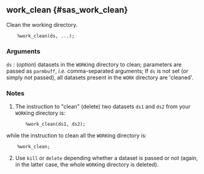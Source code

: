 ## work_clean {#sas_work_clean}
Clean the working directory.

~~~sas
	%work_clean(ds, ...);
~~~

### Arguments
`ds` : (_option_) datasets in the `WORK`ing directory to clean; parameters are passed as `parmbuff`,
	_i.e._ comma-separated arguments; If `ds` is not set (or simply not passed), all datasets present
	in the `WORK` directory are 'cleaned'.
	
### Notes
1. The instruction to "clean" (delete) two datasets `ds1` and `ds2` from your  `WORK`ing directory is:

~~~sas
       %work_clean(ds1, ds2);
~~~
while the instruction to clean all the `WORK`ing directory is:

~~~sas
    %work_clean;	
~~~
2. Use `kill` or `delete` depending whether a dataset is passed or not (again, in the latter case, 
the whole `WORK`ing directory is deleted).
